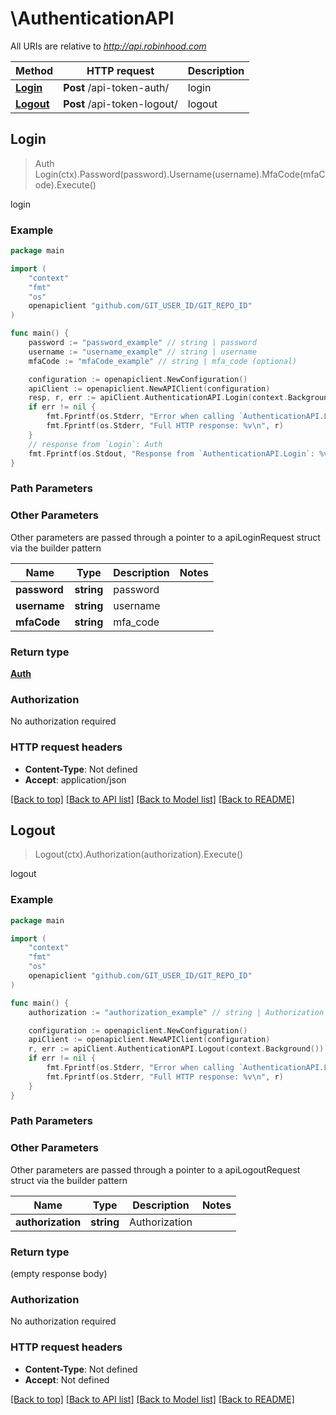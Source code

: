 # \AuthenticationAPI

All URIs are relative to *http://api.robinhood.com*

Method | HTTP request | Description
------------- | ------------- | -------------
[**Login**](AuthenticationAPI.md#Login) | **Post** /api-token-auth/ | login
[**Logout**](AuthenticationAPI.md#Logout) | **Post** /api-token-logout/ | logout



## Login

> Auth Login(ctx).Password(password).Username(username).MfaCode(mfaCode).Execute()

login

### Example

```go
package main

import (
    "context"
    "fmt"
    "os"
    openapiclient "github.com/GIT_USER_ID/GIT_REPO_ID"
)

func main() {
    password := "password_example" // string | password
    username := "username_example" // string | username
    mfaCode := "mfaCode_example" // string | mfa_code (optional)

    configuration := openapiclient.NewConfiguration()
    apiClient := openapiclient.NewAPIClient(configuration)
    resp, r, err := apiClient.AuthenticationAPI.Login(context.Background()).Password(password).Username(username).MfaCode(mfaCode).Execute()
    if err != nil {
        fmt.Fprintf(os.Stderr, "Error when calling `AuthenticationAPI.Login``: %v\n", err)
        fmt.Fprintf(os.Stderr, "Full HTTP response: %v\n", r)
    }
    // response from `Login`: Auth
    fmt.Fprintf(os.Stdout, "Response from `AuthenticationAPI.Login`: %v\n", resp)
}
```

### Path Parameters



### Other Parameters

Other parameters are passed through a pointer to a apiLoginRequest struct via the builder pattern


Name | Type | Description  | Notes
------------- | ------------- | ------------- | -------------
 **password** | **string** | password | 
 **username** | **string** | username | 
 **mfaCode** | **string** | mfa_code | 

### Return type

[**Auth**](Auth.md)

### Authorization

No authorization required

### HTTP request headers

- **Content-Type**: Not defined
- **Accept**: application/json

[[Back to top]](#) [[Back to API list]](../README.md#documentation-for-api-endpoints)
[[Back to Model list]](../README.md#documentation-for-models)
[[Back to README]](../README.md)


## Logout

> Logout(ctx).Authorization(authorization).Execute()

logout

### Example

```go
package main

import (
    "context"
    "fmt"
    "os"
    openapiclient "github.com/GIT_USER_ID/GIT_REPO_ID"
)

func main() {
    authorization := "authorization_example" // string | Authorization

    configuration := openapiclient.NewConfiguration()
    apiClient := openapiclient.NewAPIClient(configuration)
    r, err := apiClient.AuthenticationAPI.Logout(context.Background()).Authorization(authorization).Execute()
    if err != nil {
        fmt.Fprintf(os.Stderr, "Error when calling `AuthenticationAPI.Logout``: %v\n", err)
        fmt.Fprintf(os.Stderr, "Full HTTP response: %v\n", r)
    }
}
```

### Path Parameters



### Other Parameters

Other parameters are passed through a pointer to a apiLogoutRequest struct via the builder pattern


Name | Type | Description  | Notes
------------- | ------------- | ------------- | -------------
 **authorization** | **string** | Authorization | 

### Return type

 (empty response body)

### Authorization

No authorization required

### HTTP request headers

- **Content-Type**: Not defined
- **Accept**: Not defined

[[Back to top]](#) [[Back to API list]](../README.md#documentation-for-api-endpoints)
[[Back to Model list]](../README.md#documentation-for-models)
[[Back to README]](../README.md)

